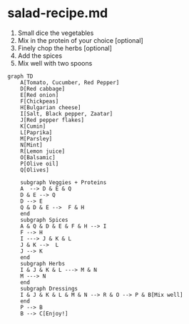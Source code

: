 # salad-recipe.md
1. Small dice the vegetables
2. Mix in the protein of your choice [optional]
3. Finely chop the herbs [optional]
4. Add the spices
5. Mix well with two spoons

```
graph TD
    A[Tomato, Cucumber, Red Pepper]
    D[Red cabbage]
    E[Red onion]
    F[Chickpeas]
    H[Bulgarian cheese]
    I[Salt, Black pepper, Zaatar]
    J[Red pepper flakes]
    K[Cumin]
    L[Paprika]
    M[Parsley]
    N[Mint]
    R[Lemon juice]
    O[Balsamic]
    P[Olive oil]
    Q[Olives]

    subgraph Veggies + Proteins
    A  --> D & E & Q
    D & E --> Q
    D --> E
    Q & D & E -->  F & H
    end
    subgraph Spices
    A & Q & D & E & F & H --> I
    F --> H
    I ---> J & K & L
    J & K -->  L
    J --> K
    end
    subgraph Herbs
    I & J & K & L ---> M & N
    M ---> N
    end
    subgraph Dressings
    I & J & K & L & M & N --> R & O --> P & B[Mix well]
    end
    P --> B
    B --> C[Enjoy!]
```
